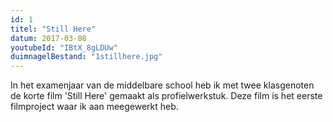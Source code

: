 ```yaml
---
id: 1
titel: "Still Here"
datum: 2017-03-08
youtubeId: "IBtX_8gLDUw"
duimnagelBestand: "1stillhere.jpg"
---
```


In het examenjaar van de middelbare school heb ik met twee klasgenoten de korte film 'Still Here' gemaakt als profielwerkstuk. Deze film is het eerste filmproject waar ik aan meegewerkt heb.
